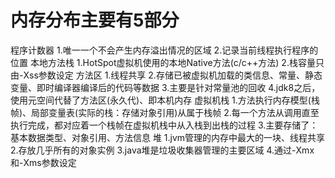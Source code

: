 # 内存分布主要有5部分
程序计数器
    1.唯一一个不会产生内存溢出情况的区域
    2.记录当前线程执行程序的位置
本地方法栈
    1.HotSpot虚拟机使用的本地Native方法(c/c++方法)
    2.栈容量只由-Xss参数设定
方法区
    1.线程共享
    2.存储已被虚拟机加载的类信息、常量、静态变量、即时编译器编译后的代码等数据
    3.主要是针对常量池的回收
    4.jdk8之后，使用元空间代替了方法区(永久代)、即本机内存
虚拟机栈
    1.方法执行内存模型(栈帧)、局部变量表(实际的栈：存储对象引用)从属于栈帧
    2.每一个方法从调用直至执行完成，都对应着一个栈帧在虚拟机栈中从入栈到出栈的过程
    3.主要存储了：基本数据类型、对象引用、方法信息
堆
    1.jvm管理的内存中最大的一块、线程共享
    2.存放几乎所有的对象实例
    3.java堆是垃圾收集器管理的主要区域
    4.通过-Xmx和-Xms参数设定